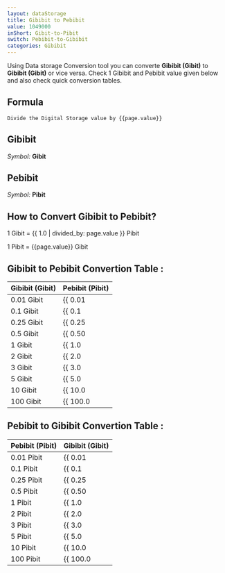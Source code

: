 ```yaml
---
layout: dataStorage
title: Gibibit to Pebibit
value: 1049000
inShort: Gibit-to-Pibit
switch: Pebibit-to-Gibibit
categories: Gibibit
---
```


Using Data storage Conversion tool you can converte **Gibibit (Gibit)** to **Gibibit (Gibit)** or vice versa. Check 1 Gibibit and Pebibit value given below and also check quick conversion tables.

## Formula
`Divide the Digital Storage value by {{page.value}}`

## Gibibit
*Symbol:* **Gibit**

## Pebibit
*Symbol:* **Pibit**

## How to Convert Gibibit to Pebibit?

1 Gibit = {{ 1.0 | divided_by: page.value }} Pibit

1 Pibit = {{page.value}} Gibit


## Gibibit to Pebibit Convertion Table :

| Gibibit (Gibit) | Pebibit (Pibit) |
| ---- | ---- |
| 0.01 Gibit | {{ 0.01 | divided_by: page.value }} Pibit |
| 0.1 Gibit | {{ 0.1 | divided_by: page.value }} Pibit |
| 0.25 Gibit | {{ 0.25 | divided_by: page.value }} Pibit |
| 0.5 Gibit | {{ 0.50 | divided_by: page.value }} Pibit |
| 1 Gibit | {{ 1.0 | divided_by: page.value }} Pibit |
| 2 Gibit | {{ 2.0 | divided_by: page.value }} Pibit |
| 3 Gibit | {{ 3.0 | divided_by: page.value }} Pibit |
| 5 Gibit | {{ 5.0 | divided_by: page.value }} Pibit |
| 10 Gibit | {{ 10.0 | divided_by: page.value }} Pibit |
| 100 Gibit | {{ 100.0 | divided_by: page.value }} Pibit |

## Pebibit to Gibibit Convertion Table :

| Pebibit (Pibit) | Gibibit (Gibit) |
| ---- | ---- |
| 0.01 Pibit | {{ 0.01 | times: page.value }} Gibit |
| 0.1 Pibit | {{ 0.1 | times: page.value }} Gibit |
| 0.25 Pibit | {{ 0.25 | times: page.value }} Gibit |
| 0.5 Pibit | {{ 0.50 | times: page.value }} Gibit |
| 1 Pibit | {{ 1.0 | times: page.value }} Gibit |
| 2 Pibit | {{ 2.0 | times: page.value }} Gibit |
| 3 Pibit | {{ 3.0 | times: page.value }} Gibit |
| 5 Pibit | {{ 5.0 | times: page.value }} Gibit |
| 10 Pibit | {{ 10.0 | times: page.value }} Gibit |
| 100 Pibit | {{ 100.0 | times: page.value }} Gibit |


<script>
document.getElementById('selectInput')[11].selected = true
document.getElementById('selectOutput')[19].selected = true
</script>
